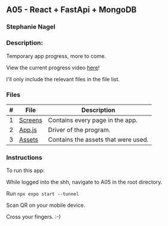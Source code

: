 ## A05 - React + FastApi + MongoDB
### Stephanie Nagel
### Description:

Temporary app progress, more to come.

View the current progress video [here](https://aelious.me/Candy-Store)!

I'll only include the relevant files in the file list.

### Files

|   #   | File            | Description                                        |
| :---: | --------------- | -------------------------------------------------- |
|  1    |   [Screens](https://github.com/aelious/4443-MobileApps/tree/main/Assignments/A05/screens)      |     Contains every page in the app.       |
|  2    |   [App.js](https://github.com/aelious/4443-MobileApps/blob/main/Assignments/A05/App.js)      |   Driver of the program.     |
|  3    |   [Assets](https://github.com/aelious/4443-MobileApps/tree/main/Assignments/A05/assets)     |     Contains the assets that were used.        |

### Instructions

To run this app:

While logged into the shh, navigate to A05 in the root directory.

Run `npx expo start --tunnel`

Scan QR on your mobile device.

Cross your fingers. :-)